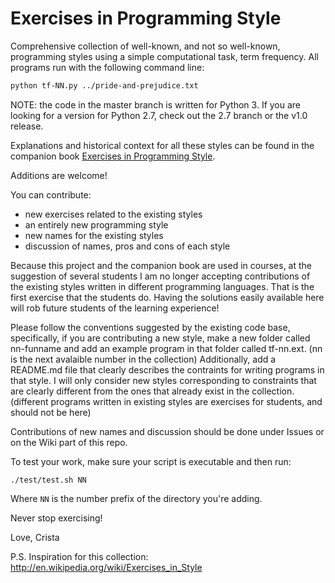 Exercises in Programming Style
==============================

Comprehensive collection of well-known, and not so well-known, programming
styles using a simple computational task, term frequency. All programs run 
with the following command line:

```bash
python tf-NN.py ../pride-and-prejudice.txt
```

NOTE: the code in the master branch is written for Python 3. If you are looking
for a version for Python 2.7, check out the 2.7 branch or the v1.0 release.

Explanations and historical context for all these styles can be found in the
companion book [Exercises in Programming Style](http://www.amazon.com/Exercises-Programming-Style-Cristina-Videira/dp/1482227371/).

Additions are welcome! 

You can contribute: 
- new exercises related to the existing styles
- an entirely new programming style
- new names for the existing styles
- discussion of names, pros and cons of each style

Because this project and the companion book are used in courses, at the
suggestion of several students I am no longer accepting contributions 
of the existing styles written in different programming languages. 
That is the first exercise that the students do. Having the solutions
easily available here will rob future students of the learning experience!

Please follow the conventions suggested by the existing code base,
specifically, if you are contributing a new style, make a new folder called
nn-funname and add an example program in that folder called
tf-nn.ext. (nn is the next avalaible number in the collection)
Additionally, add a README.md file that clearly describes the
contraints for writing programs in that style. I will only consider
new styles corresponding to constraints that are clearly different
from the ones that already exist in the collection. (different
programs written in existing styles are exercises for students, and
should not be here)

Contributions of new names and discussion should be done under Issues
or on the Wiki part of this repo.

To test your work, make sure your script is executable and then run:

```
./test/test.sh NN
```

Where `NN` is the number prefix of the directory you're adding.

Never stop exercising!

Love,
Crista

P.S. Inspiration for this collection: http://en.wikipedia.org/wiki/Exercises_in_Style

